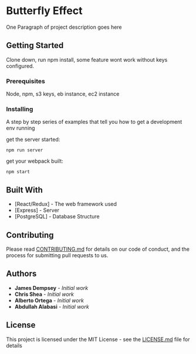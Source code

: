 # Butterfly Effect

One Paragraph of project description goes here

## Getting Started

Clone down, run npm install, some feature wont work without keys configured.

### Prerequisites

Node, npm, s3 keys, eb instance, ec2 instance


### Installing

A step by step series of examples that tell you how to get a development env running

get the server started:

```
npm run server
```

get your webpack built:

```
npm start
```


## Built With

* [React/Redux] - The web framework used
* [Express] - Server
* [PostgreSQL] - Database Structure

## Contributing

Please read [CONTRIBUTING.md](https://gist.github.com/PurpleBooth/b24679402957c63ec426) for details on our code of conduct, and the process for submitting pull requests to us.


## Authors

* **James Dempsey** - *Initial work* 
* **Chris Shea** - *Initial work* 
* **Alberto Ortega** - *Initial work* 
* **Abdullah Alabasi** - *Initial work* 

## License

This project is licensed under the MIT License - see the [LICENSE.md](LICENSE.md) file for details
